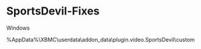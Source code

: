 SportsDevil-Fixes
=================
Windows

%AppData%\XBMC\userdata\addon_data\plugin.video.SportsDevil\custom